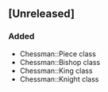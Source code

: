 ## [Unreleased]
### Added

- Chessman::Piece class
- Chessman::Bishop class
- Chessman::King class
- Chessman::Knight class
